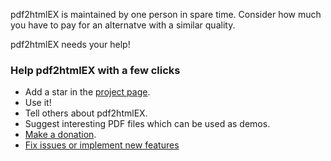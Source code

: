 pdf2htmlEX is maintained by one person in spare time. Consider how much you have to pay for an alternatve with a similar quality. 

pdf2htmlEX needs your help! 

### Help pdf2htmlEX with a few clicks

- Add a star in the [project page](http://github.com/coolwanglu/pdf2htmlEX).
- Use it!
- Tell others about pdf2htmlEX.
- Suggest interesting PDF files which can be used as demos.
- [Make a donation](http://coolwanglu.github.com/pdf2htmlEX/donate.html).
- [Fix issues or implement new features](https://github.com/coolwanglu/pdf2htmlEX/blob/master/CONTRIBUTING.md#pull-requests)